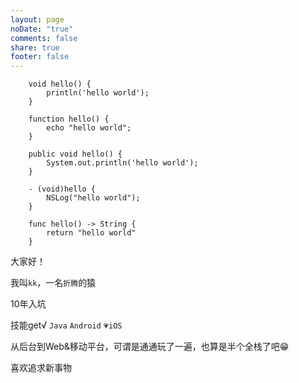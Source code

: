 ```yaml
---
layout: page
noDate: "true"
comments: false
share: true
footer: false
---
```

```
	void hello() {
		println('hello world');
	}
	
	function hello() {
		echo "hello world"; 
	}
	
	public void hello() {
		System.out.println('hello world');	
	}
	
	- (void)hello {
		NSLog("hello world");
	}

	func hello() -> String {
		return "hello world"
	}
```

大家好！

我叫`kk`，一名`折腾`的猿

10年入坑

技能get√  `Java`  `Android`  `💗iOS`

从后台到Web&移动平台，可谓是通通玩了一遍，也算是半个全栈了吧😁

喜欢追求新事物







